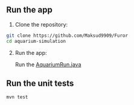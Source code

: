 ## Run the app

1. Clone the repository:

```bash
git clone https://github.com/Maksud9909/Furor
cd aquarium-simulation
```

2. Run the app:

   Run the [AquariumRun.java](src%2Fmain%2Fjava%2FAquariumRun.java)

## Run the unit tests

```bash
mvn test
```